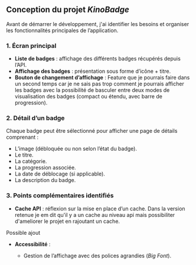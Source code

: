 ## Conception du projet *KinoBadge*

Avant de démarrer le développement, j'ai identifier les besoins et organiser les fonctionnalités principales de l’application.

### 1. Écran principal

* **Liste de badges** : affichage des différents badges récupérés depuis l’API.
* **Affichage des badges** : présentation sous forme d’icône + titre.
* **Bouton de changement d’affichage** : Feature que je pourrais faire dans un second temps car je ne sais pas trop comment je pourrais afficher les badges avec la possibilité de basculer entre deux modes de visualisation des badges (compact ou étendu, avec barre de progression).

### 2. Détail d’un badge

Chaque badge peut être sélectionné pour afficher une page de détails comprenant :

* L’image (débloquée ou non selon l’état du badge).
* Le titre.
* La catégorie.
* La progression associée.
* La date de déblocage (si applicable).
* La description du badge.

### 3. Points complémentaires identifiés

* **Cache API** : réflexion sur la mise en place d’un cache. Dans la version retenue je em dit qu'il y a  un cache au niveau api mais possibiliter d'ameliorer le projet en rajoutant un cache.


Possible ajout
* **Accessibilité** :

  * Gestion de l’affichage avec des polices agrandies (*Big Font*).
